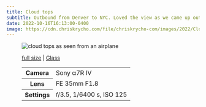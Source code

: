 ```yaml
---
title: Cloud tops
subtitle: Outbound from Denver to NYC. Loved the view as we came up out of the clouds.
date: 2022-10-16T16:13:00-0400
image: https://cdn.chriskrycho.com/file/chriskrycho-com/images/2022/Cloud%20tops%20(thumb).jpg
---
```


<figure>
<img src="https://cdn.chriskrycho.com/file/chriskrycho-com/images/2022/Cloud%20tops%20(thumb).jpg" alt="cloud tops as seen from an airplane" />
<figcaption>
<p><a href="https://cdn.chriskrycho.com/file/chriskrycho-com/images/2022/Cloud%20tops.jpg">full size</a> | <a href='https://glass.photo/chriskrycho/3imX2jU1DLaN1niqP7K0OX'>Glass</a></p>

<table>
<tr><th scope="row">Camera</th><td>Sony α7R IV</td></tr>
<tr><th scope="row">Lens</th><td>FE 35mm F1.8</td></tr>
<tr><th scope="row">Settings</th><td>𝑓/3.5, 1/6400 s, <span class="smcp">ISO</span> 125</td></tr>
</table>
</figcaption>